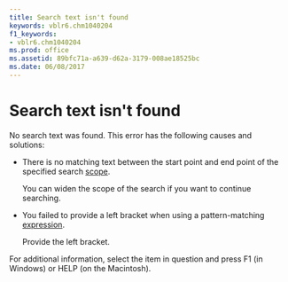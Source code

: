 ```yaml
---
title: Search text isn't found
keywords: vblr6.chm1040204
f1_keywords:
- vblr6.chm1040204
ms.prod: office
ms.assetid: 89bfc71a-a639-d62a-3179-008ae18525bc
ms.date: 06/08/2017
---
```



# Search text isn't found

No search text was found. This error has the following causes and solutions:



- There is no matching text between the start point and end point of the specified search [scope](../../Glossary/vbe-glossary.md).
    
    You can widen the scope of the search if you want to continue searching.
    
- You failed to provide a left bracket when using a pattern-matching [expression](../../Glossary/vbe-glossary.md).
    
    Provide the left bracket.
    

For additional information, select the item in question and press F1 (in Windows) or HELP (on the Macintosh).

